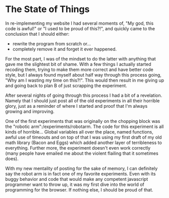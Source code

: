 # The State of Things

In re-implementing my website I had several moments of, "My god, this code is awful!" or "I used to be proud of this?!", and quickly came to the conclusion that I should either:

* rewrite the program from scratch or...
* completely remove it and forget it ever happened.

For the most part, I was of the mindset to do the latter with anything that gave me the slightest bit of shame. With a few things I actually started recoding them, trying to make them more correct and have better code style, but I always found myself about half way through this process going, "Why am I wasting my time on this?!". This would then result in me giving up and going back to plan B of just scrapping the experiment.

After several nights of going through this process I had a bit of a revelation. Namely that I should just post all of the old experiments in all their horrible glory, just as a reminder of where I started and proof that I'm always growing and improving.

One of the first experiments that was originally on the chopping block was the "robotic arm":/experiments/robotarm. The code for this experiment is all kinds of horrible... Global variables all over the place, named functions, awful use of timeouts and on top of that I was using my first draft of my old math library (Bacon and Eggs) which added another layer of terribleness to everything. Further more, the experiment doesn't even work correctly (many people have emailed me about the violent flailing that it sometimes does).

With my new mentality of posting for the sake of memory, I can definitely say the robot arm is in fact one of my favorite experiments. Even with its buggy behavior and code that would make any competent javascript programmer want to throw up, it was my first dive into the world of programming for the browser. If nothing else, I should be proud of that.

